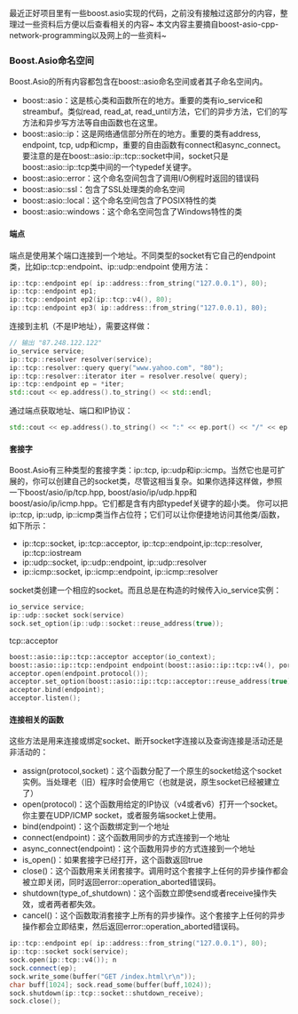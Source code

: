 最近正好项目里有一些boost.asio实现的代码，之前没有接触过这部分的内容，整理过一些资料后方便以后查看相关的内容~
本文内容主要摘自boost-asio-cpp-network-programming以及网上的一些资料~

### Boost.Asio命名空间
Boost.Asio的所有内容都包含在boost::asio命名空间或者其子命名空间内。
* boost::asio：这是核心类和函数所在的地方。重要的类有io_service和streambuf。类似read, read_at, read_until方法，它们的异步方法，它们的写方法和异步写方法等自由函数也在这里。
* boost::asio::ip：这是网络通信部分所在的地方。重要的类有address, endpoint, tcp, udp和icmp，重要的自由函数有connect和async_connect。要注意的是在boost::asio::ip::tcp::socket中间，socket只是boost::asio::ip::tcp类中间的一个typedef关键字。
* boost::asio::error：这个命名空间包含了调用I/O例程时返回的错误码
* boost::asio::ssl：包含了SSL处理类的命名空间
* boost::asio::local：这个命名空间包含了POSIX特性的类
* boost::asio::windows：这个命名空间包含了Windows特性的类

#### 端点
端点是使用某个端口连接到一个地址。不同类型的socket有它自己的endpoint类，比如ip::tcp::endpoint、ip::udp::endpoint
使用方法：
```c++
ip::tcp::endpoint ep( ip::address::from_string("127.0.0.1"), 80);
ip::tcp::endpoint ep1;
ip::tcp::endpoint ep2(ip::tcp::v4(), 80);
ip::tcp::endpoint ep3( ip::address::from_string("127.0.0.1), 80);
```

连接到主机（不是IP地址），需要这样做：
```c++
// 输出 "87.248.122.122"
io_service service;
ip::tcp::resolver resolver(service);
ip::tcp::resolver::query query("www.yahoo.com", "80");
ip::tcp::resolver::iterator iter = resolver.resolve( query);
ip::tcp::endpoint ep = *iter;
std::cout << ep.address().to_string() << std::endl;
```

通过端点获取地址、端口和IP协议：
```c++
std::cout << ep.address().to_string() << ":" << ep.port() << "/" << ep.protocol() << std::endl;
```

#### 套接字
Boost.Asio有三种类型的套接字类：ip::tcp, ip::udp和ip::icmp。当然它也是可扩展的，你可以创建自己的socket类，尽管这相当复杂。如果你选择这样做，参照一下boost/asio/ip/tcp.hpp, boost/asio/ip/udp.hpp和boost/asio/ip/icmp.hpp。它们都是含有内部typedef关键字的超小类。
你可以把ip::tcp, ip::udp, ip::icmp类当作占位符；它们可以让你便捷地访问其他类/函数，如下所示：
* ip::tcp::socket, ip::tcp::acceptor, ip::tcp::endpoint,ip::tcp::resolver, ip::tcp::iostream
* ip::udp::socket, ip::udp::endpoint, ip::udp::resolver
* ip::icmp::socket, ip::icmp::endpoint, ip::icmp::resolver

socket类创建一个相应的socket。而且总是在构造的时候传入io_service实例：
```c++
io_service service;
ip::udp::socket sock(service)
sock.set_option(ip::udp::socket::reuse_address(true));
```

tcp::acceptor
```c++
boost::asio::ip::tcp::acceptor acceptor(io_context);
boost::asio::ip::tcp::endpoint endpoint(boost::asio::ip::tcp::v4(), port);
acceptor.open(endpoint.protocol());
acceptor.set_option(boost::asio::ip::tcp::acceptor::reuse_address(true));
acceptor.bind(endpoint);
acceptor.listen();
```

#### 连接相关的函数
这些方法是用来连接或绑定socket、断开socket字连接以及查询连接是活动还是非活动的：
* assign(protocol,socket)：这个函数分配了一个原生的socket给这个socket实例。当处理老（旧）程序时会使用它（也就是说，原生socket已经被建立了）
* open(protocol)：这个函数用给定的IP协议（v4或者v6）打开一个socket。你主要在UDP/ICMP socket，或者服务端socket上使用。
* bind(endpoint)：这个函数绑定到一个地址
* connect(endpoint)：这个函数用同步的方式连接到一个地址
* async_connect(endpoint)：这个函数用异步的方式连接到一个地址
* is_open()：如果套接字已经打开，这个函数返回true
* close()：这个函数用来关闭套接字。调用时这个套接字上任何的异步操作都会被立即关闭，同时返回error::operation_aborted错误码。
* shutdown(type_of_shutdown)：这个函数立即使send或者receive操作失效，或者两者都失效。
* cancel()：这个函数取消套接字上所有的异步操作。这个套接字上任何的异步操作都会立即结束，然后返回error::operation_aborted错误码。

```c++
ip::tcp::endpoint ep( ip::address::from_string("127.0.0.1"), 80);
ip::tcp::socket sock(service);
sock.open(ip::tcp::v4()); n
sock.connect(ep);
sock.write_some(buffer("GET /index.html\r\n"));
char buff[1024]; sock.read_some(buffer(buff,1024));
sock.shutdown(ip::tcp::socket::shutdown_receive);
sock.close();
```

